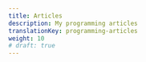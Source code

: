 ```yaml
---
title: Articles
description: My programming articles
translationKey: programming-articles
weight: 10
# draft: true
---
```

